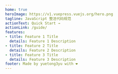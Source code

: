 ```yaml
---
home: true
heroImage: https://v1.vuepress.vuejs.org/hero.png
tagline: JavaScript 整洁代码规范
actionText: Quick Start →
actionLink: /guide/
features:
- title: Feature 1 Title
  details: Feature 1 Description
- title: Feature 2 Title
  details: Feature 2 Description
- title: Feature 3 Title
  details: Feature 3 Description
footer: Made by yuetong3yu with ❤️
---
```

